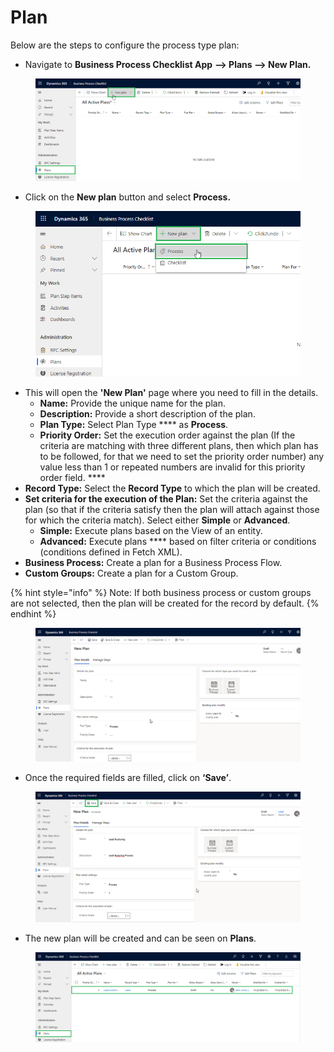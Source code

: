 # Plan

Below are the steps to configure the process type plan:

* Navigate to **Business Process Checklist App** **--> Plans --> New Plan.**

<figure><img src="../../../../.gitbook/assets/plan_1 (1).png" alt=""><figcaption></figcaption></figure>

* Click on the **New plan** button and select **Process.**

<figure><img src="../../../../.gitbook/assets/Plan_2.png" alt=""><figcaption></figcaption></figure>

* This will open the **'New Plan'** page where you need to fill in the details.
  * **Name:** Provide the unique name for the plan.
  * **Description:** Provide a short description of the plan.
  * **Plan Type:** Select Plan Type **** as **Process**.
  * **Priority Order:** Set the execution order against the plan (If the criteria are matching with three different plans, then which plan has to be followed, for that we need to set the priority order number) any value less than 1 or repeated numbers are invalid for this priority order field. ****&#x20;
* **Record Type:**  Select the **Record Type** to which the plan will be created.
* **Set criteria for the execution of the Plan:** Set the criteria against the plan (so that if the criteria satisfy then the plan will attach against those for which the criteria match). Select either **Simple** or **Advanced**.
  * **Simple:** Execute plans based on the View of an entity.
  * **Advanced:** Execute plans **** based on filter criteria or conditions (conditions defined in Fetch XML).
* **Business Process:** Create a plan for a Business Process Flow.
* **Custom Groups:** Create a plan for a Custom Group.

{% hint style="info" %}
Note: If both business process or custom groups are not selected, then the plan will be created for the record by default.
{% endhint %}

<figure><img src="../../../../.gitbook/assets/Plan_3 (4).png" alt=""><figcaption></figcaption></figure>

* Once the required fields are filled, click on **‘Save’**.

<figure><img src="../../../../.gitbook/assets/Plan_11 (2).png" alt=""><figcaption></figcaption></figure>

* The new plan will be created and can be seen on **Plans**.

<figure><img src="../../../../.gitbook/assets/Plan_12.png" alt=""><figcaption></figcaption></figure>
